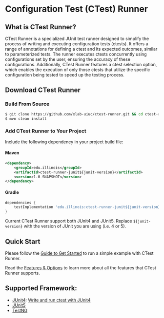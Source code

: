 # Configuration Test (CTest) Runner

## What is CTest Runner?

CTest Runner is a specialized JUnit test runner designed to simplify the process of writing and executing configuration tests (ctests). 
It offers a range of annotations for defining a ctest and its expected outcomes, similar to parameterized tests. 
The runner executes ctests concurrently using configurations set by the user, ensuring the accuracy of these configurations. 
Additionally, CTest Runner features a ctest selection option, which enables the execution of only those ctests that utilize the specific configuration being tested to speed up the testing process.

## Download CTest Runner
### Build From Source
```bash
$ git clone https://github.com/xlab-uiuc/ctest-runner.git && cd ctest-runner
$ mvn clean install
```

### Add CTest Runner to Your Project
Include the following dependency in your project build file:
#### Maven
```xml
<dependency>
    <groupId>edu.illinois</groupId>
    <artifactId>ctest-runner-junit${junit-version}</artifactId>
    <version>1.0-SNAPSHOT</version>
</dependency>
```
#### Gradle
```groovy
dependencies {
    testImplementation 'edu.illinois:ctest-runner-junit${junit-version}:1.0-SNAPSHOT'
}
```
Current CTest Runner support both JUnit4 and JUnit5.
Replace `${junit-version}` with the version of JUnit you are using (i.e. 4 or 5).



## Quick Start
Please follow the [Guide to Get Started](example_with_hcommon.md) to run a simple example with CTest Runner.

Read the [Features & Options](Options.md) to learn more about all the features that CTest Runner supports.

## Supported Framework:
- [JUnit4](JUnit4.md): [Write and run ctest with JUnit4](write_and_run_ctest.md)
- [JUnit5](JUnit5.md) 
- [TestNG](TestNG.md)
